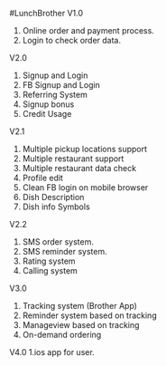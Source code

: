 #LunchBrother
V1.0
1. Online order and payment process.
2. Login to check order data.

V2.0
1. Signup and Login
2. FB Signup and Login
3. Referring System
4. Signup bonus
5. Credit Usage

V2.1
1. Multiple pickup locations support
2. Multiple restaurant support
3. Multiple restaurant data check
4. Profile edit
5. Clean FB login on mobile browser
6. Dish Description
7. Dish info Symbols

V2.2
1. SMS order system.
2. SMS reminder system.
3. Rating system
4. Calling system

V3.0
1. Tracking system (Brother App)
2. Reminder system based on tracking
3. Manageview based on tracking
4. On-demand ordering

V4.0
1.ios app for user.
